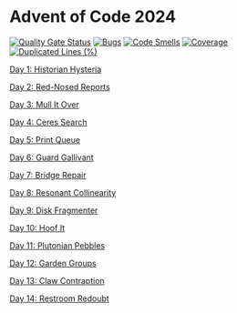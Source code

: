 # Advent of Code 2024

[![Quality Gate Status](https://sonarcloud.io/api/project_badges/measure?project=keithpjolley_advent2024&metric=alert_status)](https://sonarcloud.io/summary/new_code?id=keithpjolley_advent2024)
[![Bugs](https://sonarcloud.io/api/project_badges/measure?project=keithpjolley_advent2024&metric=bugs)](https://sonarcloud.io/summary/new_code?id=keithpjolley_advent2024)
[![Code Smells](https://sonarcloud.io/api/project_badges/measure?project=keithpjolley_advent2024&metric=code_smells)](https://sonarcloud.io/summary/new_code?id=keithpjolley_advent2024)
[![Coverage](https://sonarcloud.io/api/project_badges/measure?project=keithpjolley_advent2024&metric=coverage)](https://sonarcloud.io/summary/new_code?id=keithpjolley_advent2024)
[![Duplicated Lines (%)](https://sonarcloud.io/api/project_badges/measure?project=keithpjolley_advent2024&metric=duplicated_lines_density)](https://sonarcloud.io/summary/new_code?id=keithpjolley_advent2024)

[Day 1: Historian Hysteria](https://adventofcode.com/2024/day/1)

[Day 2: Red-Nosed Reports](https://adventofcode.com/2024/day/2)

[Day 3: Mull It Over](https://adventofcode.com/2024/day/3)

[Day 4: Ceres Search](https://adventofcode.com/2024/day/4)

[Day 5: Print Queue](https://adventofcode.com/2024/day/5)

[Day 6: Guard Gallivant](https://adventofcode.com/2024/day/6)

[Day 7: Bridge Repair](https://adventofcode.com/2024/day/7)

[Day 8: Resonant Collinearity](https://adventofcode.com/2024/day/8)

[Day 9: Disk Fragmenter](https://adventofcode.com/2024/day/9)

[Day 10: Hoof It](https://adventofcode.com/2024/day/10)

[Day 11: Plutonian Pebbles](https://adventofcode.com/2024/day/11)

[Day 12: Garden Groups](https://adventofcode.com/2024/day/12)

[Day 13: Claw Contraption](https://adventofcode.com/2024/day/13)

[Day 14: Restroom Redoubt](https://adventofcode.com/2024/day/14)
